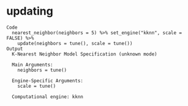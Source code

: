 # updating

    Code
      nearest_neighbor(neighbors = 5) %>% set_engine("kknn", scale = FALSE) %>%
        update(neighbors = tune(), scale = tune())
    Output
      K-Nearest Neighbor Model Specification (unknown mode)
      
      Main Arguments:
        neighbors = tune()
      
      Engine-Specific Arguments:
        scale = tune()
      
      Computational engine: kknn 
      

